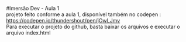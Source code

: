 #Imersão Dev - Aula 1 <br>
projeto feito conforme a aula 1, disponível também no codepen : https://codepen.io/thundershout/pen/jOwLJmv <br>
Para executar o projeto do github, basta baixar os arquivos e executar o arquivo index.html

